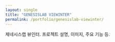 ```yaml
---
layout: single
title: "GENESISLAB VIEWINTER"
permalink: /portfolio/genesislab-viewinter/
---
```


제네시스랩 뷰인터. 프로젝트 설명, 이미지, 주요 기능 등.